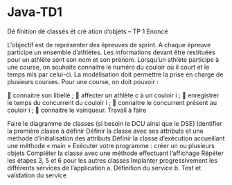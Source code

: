﻿# Java-TD1




Dé finition dé classés ét cré ation d’objéts – TP 1 Enoncé

L'objectif est de représenter des épreuves de sprint. A chaque épreuve participe un ensemble d’athlètes. Les informations devant être restituées pour un athlète sont son nom et son prénom. Lorsqu’un athlète participe à une course, on souhaite connaitre le numéro du couloir où il court et le temps mis par celui-ci. La modélisation doit permettre la prise en charge de plusieurs courses. Pour une course, on doit pouvoir :

 connaitre son libellé ;  affecter un athlète c à un couloir i ;  enregistrer le temps du concurrent du couloir i ;  connaitre le concurrent présent au couloir i ;  connaitre le vainqueur. Travail à faire

Faire le diagramme de classes (si besoin le DCU ainsi que le DSE)
Identifier la première classe à définir
Définir la classe avec ses attributs et une méthode d’initialisation des attributs
Définir la classe d’exécution accueillant une méthode « main »
Exécuter votre programme : créer un ou plusieurs objets
Compléter la classe avec une méthode effectuant l’affichage
Répéter les étapes 3, 5 et 6 pour les autres classes
Implanter progressivement les différents services de l’application a. Définition du service b. Test et validation du service




